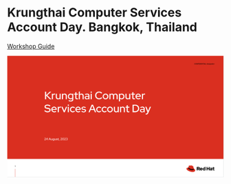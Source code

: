 # Krungthai Computer Services Account Day. Bangkok, Thailand

[Workshop Guide](https://audomsak.gitbook.io/ktcs-account-day-2023/)

![cover](cover.png)
